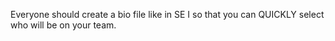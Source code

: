 Everyone should create a bio file like in SE I so that you can QUICKLY select who will be on your team.
